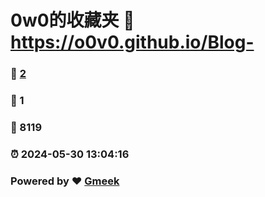 # 0w0的收藏夹 :link: https://o0v0.github.io/Blog- 
### :page_facing_up: [2](https://o0v0.github.io/Blog-/tag.html) 
### :speech_balloon: 1 
### :hibiscus: 8119 
### :alarm_clock: 2024-05-30 13:04:16 
### Powered by :heart: [Gmeek](https://github.com/Meekdai/Gmeek)
